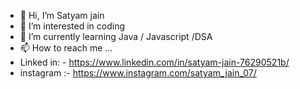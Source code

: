 - 👋 Hi, I’m Satyam jain
- 👀 I’m interested in coding
- 🌱 I’m currently learning Java / Javascript /DSA
- 📫 How to reach me ...
-   Linked in: - https://www.linkedin.com/in/satyam-jain-76290521b/
-   instagram :- https://www.instagram.com/satyam_jain_07/

<!---
satyamgits07/satyamgits07 is a ✨ special ✨ repository because its `README.md` (this file) appears on your GitHub profile.
You can click the Preview link to take a look at your changes.
--->
